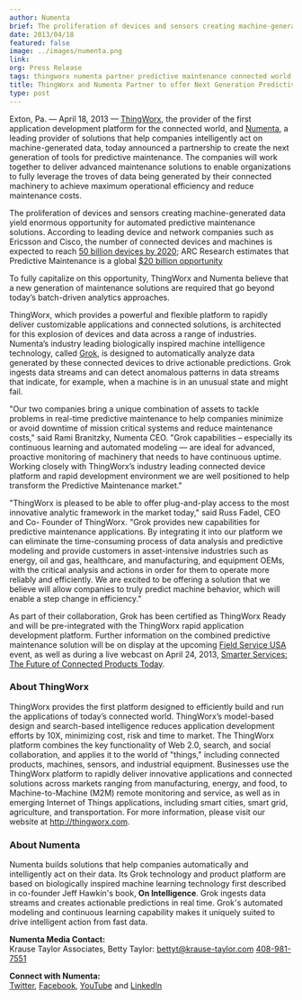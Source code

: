 ```yaml
---
author: Numenta
brief: The proliferation of devices and sensors creating machine-generated data yield enormous opportunity for automated predictive maintenance solutions. According
date: 2013/04/18
featured: false
image: ../images/numenta.png
link:
org: Press Release
tags: thingworx numenta partner predictive maintenance connected world
title: ThingWorx and Numenta Partner to offer Next Generation Predictive Maintenance and Operations for the Connected World
type: post
---
```


Exton, Pa. &#8212; April 18, 2013 &#8212; [ThingWorx](http://thingworx.com), the
provider of the first application development platform for the connected world,
and [Numenta](/), a leading provider of solutions that help companies
intelligently act on machine-generated data, today announced a partnership to
create the next generation of tools for predictive maintenance. The companies
will work together to deliver advanced maintenance solutions to enable
organizations to fully leverage the troves of data being generated by their
connected machinery to achieve maximum operational efficiency and reduce
maintenance costs.

The proliferation of devices and sensors creating machine-generated data yield
enormous opportunity for automated predictive maintenance solutions. According
to leading device and network companies such as Ericsson and Cisco, the number
of connected devices and machines is expected to reach
[50 billion devices by 2020](https://www.ericsson.com/openarticle/mwc-connected-devices_1686565587_c);
ARC Research estimates that Predictive Maintenance is a global
[$20 billion opportunity](http://www.arcweb.com/strategy-reports/Lists/Posts/Post.aspx?List=e497b184-6a3a-4283-97bf-ae7b2f7ef41f&ID=1164&Source=http%3A%2F%2Fwww%2Earcweb%2Ecom%2Fstrategy-reports%2Fpages%2Fdefault%2Easpx%3FPaged%3DTRUE%26p_PublishedDate%3D20120629%252017%253A32%253A00%26p_ID%3D1166%26PageFirstRow%3D511%26%26View%3D%257B1DC2889F-2E16-4577-81CD-8EDA82389B45%257D&ContentTypeId=0x011000153E2017F3E6F541A00FC37793258D4700B558742EE69D754482FF374DF1B9C9B7)

To fully capitalize on this opportunity, ThingWorx and Numenta believe that a
new generation of maintenance solutions are required that go beyond today’s
batch-driven analytics approaches.

ThingWorx, which provides a powerful and flexible platform to rapidly deliver
customizable applications and connected solutions, is architected for this
explosion of devices and data across a range of industries. Numenta’s industry
leading biologically inspired machine intelligence technology, called
[Grok](http://grokstream.com), is designed to automatically analyze data
generated by these connected devices to drive actionable predictions.  Grok
ingests data streams and can detect anomalous patterns in data streams that
indicate, for example, when a machine is in an unusual state and might fail.

"Our two companies bring a unique combination of assets to tackle problems in
real-time predictive maintenance  to help companies minimize or avoid downtime
of mission critical systems and reduce maintenance costs," said Rami Branitzky,
Numenta CEO. "Grok capabilities – especially its continuous learning and
automated modeling — are ideal for advanced, proactive monitoring of machinery
that needs to have continuous uptime. Working closely with ThingWorx’s industry
leading connected device platform and rapid development environment we are well
positioned to help transform the Predictive Maintenance market."

"ThingWorx is pleased to be able to offer plug-and-play access to the most
innovative analytic framework in the market today," said Russ Fadel, CEO and Co-
Founder of ThingWorx.  "Grok provides new capabilities for predictive
maintenance applications.  By integrating it into our platform we can eliminate
the time-consuming process of data analysis and predictive modeling and provide
customers in asset-intensive industries such as energy, oil and gas, healthcare,
and manufacturing, and equipment OEMs, with the critical analysis and actions in
order for them to operate more reliably and efficiently. We are excited to be
offering a solution that we believe  will allow companies to truly predict
machine behavior, which will enable a step change in efficiency."

As part of their collaboration, Grok has been certified as ThingWorx Ready and
will be pre-integrated with the ThingWorx rapid application development
platform.  Further information on the combined predictive maintenance solution
will be on display at the upcoming
[Field Service USA](http://www.wbresearch.com/fieldserviceusa/home.aspx)
event, as well as during a live webcast on April 24, 2013,
[Smarter Services: The Future of Connected Products Today](http://theservicecouncil.com).

### About ThingWorx

ThingWorx provides the first platform designed to efficiently build and
run the applications of today’s connected world. ThingWorx’s model-based design
and search-based intelligence reduces application development efforts by 10X,
minimizing cost, risk and time to market. The ThingWorx platform combines the
key functionality of Web 2.0, search, and social collaboration, and applies it
to the world of "things," including connected products, machines, sensors, and
industrial equipment. Businesses use the ThingWorx platform to rapidly deliver
innovative applications and connected solutions across markets ranging from
manufacturing, energy, and food, to Machine-to-Machine (M2M) remote monitoring
and service, as well as in emerging Internet of Things applications, including
smart cities, smart grid, agriculture, and transportation.  For more
information, please visit our website at http://thingworx.com.

### About Numenta

Numenta builds solutions that help companies automatically and intelligently act
on their data.  Its Grok technology and product platform are based on
biologically inspired machine learning technology first described in co-founder
Jeff Hawkin's book, **On Intelligence**. Grok ingests data streams and
creates actionable predictions in real time. Grok's automated modeling and
continuous learning capability makes it uniquely suited to drive intelligent
action from fast data.

**Numenta Media Contact:** <br/>
Krause Taylor Associates,
Betty Taylor:
[bettyt@krause-taylor.com](mailto:bettyt@krause-taylor.com)
[408-981-7551](tel:+1-408-981-7551)

**Connect with Numenta:** <br/>
[Twitter](https://twitter.com/numenta),
[Facebook](https://www.facebook.com/pages/Numenta/321559142118?ref=br_tf),
[YouTube](https://www.youtube.com/user/numenta) and
[LinkedIn](https://www.linkedin.com/company/numenta)
